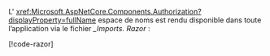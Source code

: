 L' <xref:Microsoft.AspNetCore.Components.Authorization?displayProperty=fullName> espace de noms est rendu disponible dans toute l’application via le fichier *_Imports. Razor* :

[!code-razor[](imports-standalone.razor?highlight=3)]

